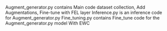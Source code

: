 Augment_generator.py contains Main code dataset collection, Add Augmentations, Fine-tune with FEL layer 
Inference.py is an inference code for Augment_generator.py 
Fine_tuning.py contains Fine_tune code for the Augment_generator.py model With EWC

